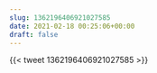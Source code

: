```yaml
---
slug: 1362196406921027585
date: 2021-02-18 00:25:06+00:00
draft: false
---
```


{{< tweet 1362196406921027585 >}}
